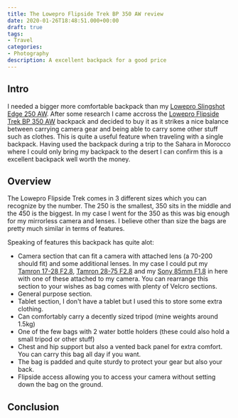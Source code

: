 ```yaml
---
title: The Lowepro Flipside Trek BP 350 AW review
date: 2020-01-26T18:48:51.000+00:00
draft: true
tags:
- Travel
categories:
- Photography
description: A excellent backpack for a good price
---
```


## Intro
I needed a bigger more comfortable backpack than my [Lowepro Slingshot Edge 250 AW](https://amzn.to/3w08Ouw). After some research I came accross the [Lowepro Flipside Trek BP 350 AW](https://amzn.to/3GtRxic) backpack and decided to buy it as it strikes a nice balance between carrying camera gear and being able to carry some other stuff such as clothes. This is quite a useful feature when traveling with a single backpack. Having used the backpack during a trip to the Sahara in Morocco where I could only bring my backpack to the desert I can confirm this is a excellent backpack well worth the money.

## Overview
The Lowepro Flipside Trek comes in 3 different sizes which you can recognize by the number. The 250 is the smallest, 350 sits in the middle and the 450 is the biggest. In my case I went for the 350 as this was big enough for my mirrorless camera and lenses. I believe other than size the bags are pretty much similar in terms of features.

Speaking of features this backpack has quite alot:

- Camera section that can fit a camera with attached lens (a 70-200 should fit) and some additional lenses. In my case I could put my [Tamron 17-28 F2.8](https://amzn.to/3Cod1ui), [Tamron 28-75 F2.8](https://amzn.to/3vW4pZl) and my [Sony 85mm F1.8](https://amzn.to/3pGq9rb) in here with one of these attached to my camera. You can rearrange this section to your wishes as bag comes with plenty of Velcro sections.
- General purpose section.
- Tablet section, I don't have a tablet but I used this to store some extra clothing.
- Can comfortably carry a decently sized tripod (mine weights around 1.5kg)
- One of the few bags with 2 water bottle holders (these could also hold a small tripod or other stuff)
- Chest and hip support but also a vented back panel for extra comfort. You can carry this bag all day if you want.
- The bag is padded and quite sturdy to protect your gear but also your back.
- Flipside access allowing you to access your camera without setting down the bag on the ground.

## Conclusion

